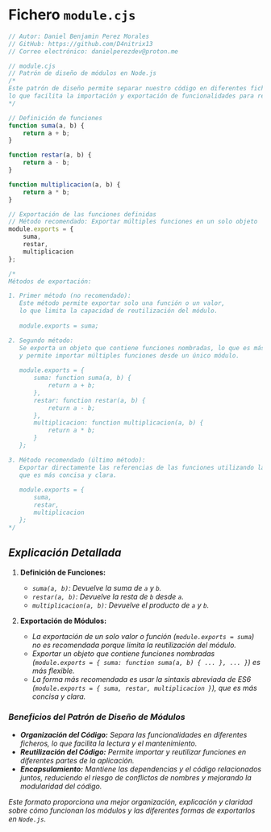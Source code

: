 # Fichero `module.cjs`

```javascript
// Autor: Daniel Benjamin Perez Morales
// GitHub: https://github.com/D4nitrix13
// Correo electrónico: danielperezdev@proton.me 

// module.cjs
// Patrón de diseño de módulos en Node.js
/*
Este patrón de diseño permite separar nuestro código en diferentes ficheros,
lo que facilita la importación y exportación de funcionalidades para reutilizar el código.
*/

// Definición de funciones
function suma(a, b) {
    return a + b;
}

function restar(a, b) {
    return a - b;
}

function multiplicacion(a, b) {
    return a * b;
}

// Exportación de las funciones definidas
// Método recomendado: Exportar múltiples funciones en un solo objeto
module.exports = {
    suma,
    restar,
    multiplicacion
};

/*
Métodos de exportación:

1. Primer método (no recomendado):
   Este método permite exportar solo una función o un valor, 
   lo que limita la capacidad de reutilización del módulo.
   
   module.exports = suma;

2. Segundo método:
   Se exporta un objeto que contiene funciones nombradas, lo que es más flexible
   y permite importar múltiples funciones desde un único módulo.
   
   module.exports = {
       suma: function suma(a, b) {
           return a + b;
       },
       restar: function restar(a, b) {
           return a - b;
       },
       multiplicacion: function multiplicacion(a, b) {
           return a * b;
       }
   };

3. Método recomendado (último método):
   Exportar directamente las referencias de las funciones utilizando la sintaxis abreviada de ES6,
   que es más concisa y clara.
   
   module.exports = {
       suma,
       restar,
       multiplicacion
   };
*/
```

## ***Explicación Detallada***

1. **Definición de Funciones:**
   - *`suma(a, b)`: Devuelve la suma de `a` y `b`.*
   - *`restar(a, b)`: Devuelve la resta de `b` desde `a`.*
   - *`multiplicacion(a, b)`: Devuelve el producto de `a` y `b`.*

2. **Exportación de Módulos:**
   - *La exportación de un solo valor o función (`module.exports = suma`) no es recomendada porque limita la reutilización del módulo.*
   - *Exportar un objeto que contiene funciones nombradas (`module.exports = { suma: function suma(a, b) { ... }, ... }`) es más flexible.*
   - *La forma más recomendada es usar la sintaxis abreviada de ES6 (`module.exports = { suma, restar, multiplicacion }`), que es más concisa y clara.*

### ***Beneficios del Patrón de Diseño de Módulos***

- ***Organización del Código:** Separa las funcionalidades en diferentes ficheros, lo que facilita la lectura y el mantenimiento.*
- ***Reutilización del Código:** Permite importar y reutilizar funciones en diferentes partes de la aplicación.*
- ***Encapsulamiento:** Mantiene las dependencias y el código relacionados juntos, reduciendo el riesgo de conflictos de nombres y mejorando la modularidad del código.*

*Este formato proporciona una mejor organización, explicación y claridad sobre cómo funcionan los módulos y las diferentes formas de exportarlos en `Node.js`.*

